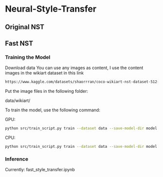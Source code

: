 # Neural-Style-Transfer

## Original NST



## Fast NST 
### Training the Model
Download data
You can use any images as content, I use the content images in the wikiart dataset in this link
```bash
https://www.kaggle.com/datasets/shaorrran/coco-wikiart-nst-dataset-512-100000
```

Put the image files in the following folder: 

data/wikiart/

To train the model, use the following command:

GPU:
```bash
python src/train_script.py train --dataset data --save-model-dir model --checkpoint-model-dir checkpoints --cuda 1
```

CPU:
```bash
python src/train_script.py train --dataset data --save-model-dir model --checkpoint-model-dir checkpoints --cuda 0
```

### Inference

Currently: fast_style_transfer.ipynb